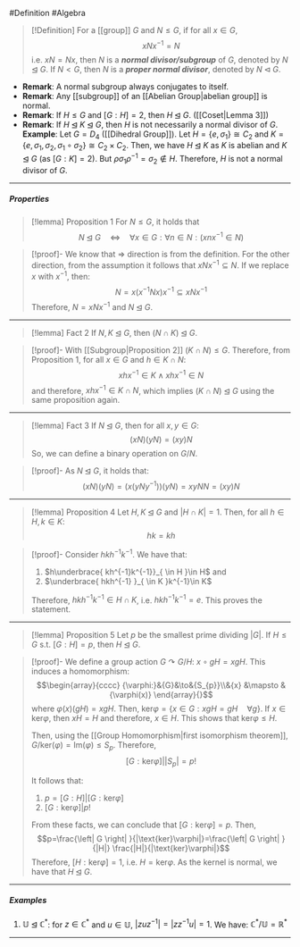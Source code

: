 #Definition #Algebra

> [!Definition]
> For a [[group]] $G$ and $N \leq G$, if for all $x\in G$, $$xNx^{-1}=N$$
> i.e. $xN=Nx$, then $N$ is a ***normal divisor/subgroup*** of $G$, denoted by $N \unlhd G$. If $N<G$, then $N$ is a ***proper normal divisor***, denoted by $N \lhd G$.
- **Remark**: A normal subgroup always conjugates to itself.
- **Remark**: Any [[subgroup]] of an [[Abelian Group|abelian group]] is normal.
- **Remark**: If $H\leq G$ and $[G:H]=2$, then $H\unlhd G$. ([[Coset|Lemma 3]])
- **Remark**: If $H\unlhd K\unlhd G$, then $H$ is not necessarily a normal divisor of $G$. **Example**: Let $G=D_{4}$ ([[Dihedral Group]]). Let $H=\{ e,\sigma_{1} \}\cong C_{2}$   and $K=\{ e,\sigma_{1},\sigma_{2},\sigma_{1}\circ\sigma_{2} \}\cong C_{2}\times C_{2}$. Then, we have $H\unlhd K$ as $K$ is abelian and $K\unlhd G$ (as $[G:K]=2$). But $\rho \sigma_{1}\rho^{-1}=\sigma_{2}\notin H$. Therefore, $H$ is not a normal divisor of $G$.

---
##### Properties

> [!lemma] Proposition 1
> For $N \leq G$, it holds that 
> $$N \unlhd G\quad \Longleftrightarrow \quad \forall x\in G:\forall n\in N:(xn x^{-1}\in N)$$

> [!proof]-
> We know that => direction is from the definition. For the other direction, from the assumption it follows that $xNx^{-1}\subseteq N$. If we replace $x$ with $x^{-1}$, then:
> $$N=x(x^{-1}Nx)x^{-1}\subseteq xNx^{-1}$$
> Therefore, $N=xNx^{-1}$ and $N\unlhd G$.
---
> [!lemma] Fact 2
> If $N,K\unlhd G$, then $(N\cap K)\unlhd G$.

> [!proof]-
> With [[Subgroup|Proposition 2]] $(K\cap N)\leq G$. Therefore, from Proposition 1, for all $x\in G$ and $h\in K\cap N$:
> $$xhx^{-1}\in K\land xhx^{-1}\in N$$ 
> and therefore, $xhx^{-1}\in K\cap N$, which implies $(K\cap N)\unlhd G$ using the same proposition again.

---
> [!lemma] Fact 3
> If $N\unlhd G$, then for all $x,y\in G$: $$(xN)(yN)=(xy)N$$
> So, we can define a binary operation on $G / N$.

> [!proof]-
> As $N \unlhd G$, it holds that:
> $$(xN)(yN)=(x(yNy^{-1}))(yN)=xyNN =(xy)N$$
---
> [!lemma] Proposition 4
> Let $H,K\unlhd G$ and $\left| H\cap K \right|=1$. Then, for all $h\in H, k\in K$: $$hk=kh$$

> [!proof]-
> Consider $hkh^{-1}k^{-1}$. We have that: 
> 1. $h\underbrace{ kh^{-1}k^{-1}}_{ \in H }\in H$ and
> 2. $\underbrace{ hkh^{-1} }_{ \in K }k^{-1}\in K$
> 
> Therefore, $hkh^{-1}k^{-1}\in H\cap K$, i.e. $hkh^{-1}k^{-1}=e$. This proves the statement.
---
> [!lemma] Proposition 5
> Let $p$ be the smallest prime dividing $\left| G \right|$. If $H\leq G$ s.t. $[G : H]=p$, then $H \unlhd G$. 

> [!proof]-
> We define a group action $G \curvearrowright G/H$: $x\circ gH=xgH$. This induces a homomorphism: $$\begin{array}{cccc} {\varphi:}&{G}&\to&{S_{p}}\\&{x} &\mapsto & {\varphi(x)} \end{array}{}$$where $\varphi(x)(gH)=xgH$. Then, $\text{ker}\varphi=\{ x\in G: xgH=gH\quad  \forall g \}$. If $x\in \text{ker} \varphi$, then $xH=H$ and therefore, $x\in H$. This shows that $\text{ker}\varphi\leq H$.
> 
> Then, using the [[Group Homomorphism|first isomorphism theorem]], $G / \text{ker}(\varphi)=\text{Im}(\varphi)\leq S_{p}$. Therefore, $$[G: \text{ker}\varphi] | \left| S_{p} \right| =p!$$
> 
> It follows that:
> 1. $p=[G:H]|[G:\text{ker}\varphi]$
> 2. $[G:\text{ker}\varphi]|p!$
>    
> From these facts, we can conclude that $[G:\text{ker}\varphi]=p$.  Then, $$p=\frac{\left| G \right| }{|\text{ker}\varphi|}=\frac{\left| G \right| }{|H|} \frac{|H|}{|\text{ker}\varphi|}$$Therefore, $[H:\text{ker}\varphi]=1$, i.e. $H=\text{ker}\varphi$. As the kernel is normal, we have that $H\unlhd G$.
---
##### Examples
1. $\mathbb{U}\unlhd \mathbb{C}^{*}$: for $z\in \mathbb{C}^{*}$ and $u\in \mathbb{U}$, $\left| zuz^{-1} \right|=\left| zz^{-1}u \right|=1$. We have: $\mathbb{C}^{*} / \mathbb{U}=\mathbb{R}^{*}$
---
